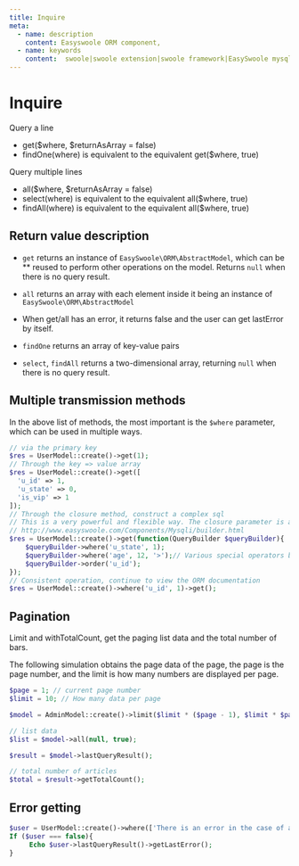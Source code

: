 ```yaml
---
title: Inquire
meta:
  - name: description
    content: Easyswoole ORM component,
  - name: keywords
    content:  swoole|swoole extension|swoole framework|EasySwoole mysql ORM|EasySwoole ORM|Swoole mysqli coroutine client|swoole ORM|Inquire
---
```



# Inquire

Query a line
- get($where, $returnAsArray = false)
- findOne(where) is equivalent to the equivalent get($where, true)

Query multiple lines
- all($where, $returnAsArray = false)
- select(where) is equivalent to the equivalent all($where, true)
- findAll(where) is equivalent to the equivalent all($where, true)

## Return value description

- `get` returns an instance of `EasySwoole\ORM\AbstractModel`, which can be ** reused to perform other operations on the model. Returns `null` when there is no query result.
- `all` returns an array with each element inside it being an instance of `EasySwoole\ORM\AbstractModel`

- When get/all has an error, it returns false and the user can get lastError by itself.

- `findOne` returns an array of key-value pairs
- `select`, `findAll` returns a two-dimensional array, returning `null` when there is no query result.

## Multiple transmission methods

In the above list of methods, the most important is the `$where` parameter, which can be used in multiple ways.

```php
// via the primary key
$res = UserModel::create()->get(1);
// Through the key => value array
$res = UserModel::create()->get([
  'u_id' => 1,
  'u_state' => 0,
  'is_vip' ​​=> 1
]);
// Through the closure method, construct a complex sql
// This is a very powerful and flexible way. The closure parameter is a mysqli component query constructor that can call all consecutive operations.
// http://www.easyswoole.com/Components/Mysqli/builder.html
$res = UserModel::create()->get(function(QueryBuilder $queryBuilder){
    $queryBuilder->where('u_state', 1);
    $queryBuilder->where('age', 12, '>');// Various special operators between like : != etc. can be completed
    $queryBuilder->order('u_id');
});
// Consistent operation, continue to view the ORM documentation
$res = UserModel::create()->where('u_id', 1)->get();
```

## Pagination

Limit and withTotalCount, get the paging list data and the total number of bars.

The following simulation obtains the page data of the page, the page is the page number, and the limit is how many numbers are displayed per page.

```php
$page = 1; // current page number
$limit = 10; // How many data per page

$model = AdminModel::create()->limit($limit * ($page - 1), $limit * $page - 1)->withTotalCount();

// list data
$list = $model->all(null, true);

$result = $model->lastQueryResult();

// total number of articles
$total = $result->getTotalCount();
```

## Error getting

```php
$user = UserModel::create()->where(['There is an error in the case of a field that does not exist' => 1])->get();
If ($user === false){
     Echo $user->lastQueryResult()->getLastError();
}
```
